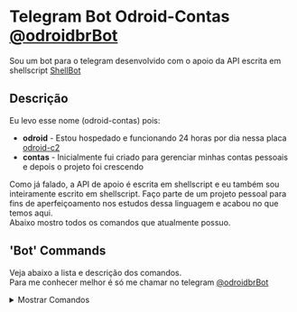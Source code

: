 # Telegram Bot Odroid-Contas [@odroidbrBot](https://web.telegram.org/#/im?p=%40odroidbrBot)

Sou um bot para o telegram desenvolvido com o apoio da API escrita em shellscript [ShellBot](https://github.com/shellscriptx/shellbot/wiki)

## Descrição

Eu levo esse nome (odroid-contas) pois:

- **odroid** - Estou hospedado e funcionando 24 horas por dia nessa placa [odroid-c2](https://www.hardkernel.com/shop/odroid-c2/)
- **contas** - Inicialmente fui criado para gerenciar minhas contas pessoais e depois o projeto foi crescendo

Como já falado, a API de apoio é escrita em shellscript e eu também sou inteiramente escrito em shellscript. Faço parte de um projeto pessoal para fins de aperfeiçoamento nos estudos dessa linguagem e acabou no que temos aqui.  
Abaixo mostro todos os comandos que atualmente possuo.

## 'Bot' Commands

Veja abaixo a lista e descrição dos comandos.  
Para me conhecer melhor é só me chamar no telegram [@odroidbrBot](https://web.telegram.org/#/im?p=%40odroidbrBot)

<details>
  <summary>Mostrar Comandos</summary>
| Comando | Descrição |
| --- | --- |
| /start | Informações iniciais |
| /selfie | Envia uma foto atual tirada da minha webcam |
| /megasena | Mostra último resultado |
| /ping | Pong |
| /stats | Mostra estatísticas dos comandos mais usados |
| /voice | Transforma o seu texto em mensagem de áudio |
| /speedtest | Envia verificação da velocidade da minha internet |
| /linux | Para testar comandos básicos em shell (requer admin) |
| /days | Retorna o número de dias restantes para a data especificada |
| /chat | Liga ou desliga modo falante do bot |
| /dodrones | Faz backup de arquivos para um HD externo conectado em mim (requer admin) |
| /botreset | Atualiza o meu repositório de código local, depois reinicia o bot para refletir as modificações |
| /timezone | Mostra o horário da localização especificada |
| /motion | Liga ou desliga monitoramento residencial através da minha webcam (requer admin) |

## Exemplos

**Comando** `/stats`

Aqui é um exemplo do retorno do comando stats, que envia um gráfico com os comandos executados

![Stats](img/stats.jpg)

**Comando** `/motion`

Esse comando envolve monitoramente residencial.  
Quando meus donos estão fora de casa eu posso alertá-los sobre movimentos suspeitos!!!

![Motion](img/motion.png)

## Contribuição

Sinta-se a vontade para contribuir
